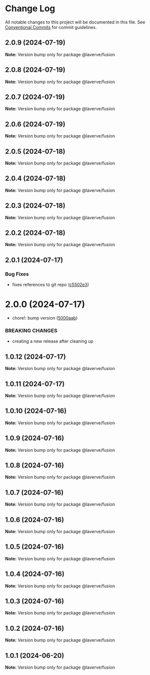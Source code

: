 # Change Log

All notable changes to this project will be documented in this file.
See [Conventional Commits](https://conventionalcommits.org) for commit guidelines.

## 2.0.9 (2024-07-19)

**Note:** Version bump only for package @laverve/fusion

## 2.0.8 (2024-07-19)

**Note:** Version bump only for package @laverve/fusion

## 2.0.7 (2024-07-19)

**Note:** Version bump only for package @laverve/fusion

## 2.0.6 (2024-07-19)

**Note:** Version bump only for package @laverve/fusion

## 2.0.5 (2024-07-18)

**Note:** Version bump only for package @laverve/fusion

## 2.0.4 (2024-07-18)

**Note:** Version bump only for package @laverve/fusion

## 2.0.3 (2024-07-18)

**Note:** Version bump only for package @laverve/fusion

## 2.0.2 (2024-07-18)

**Note:** Version bump only for package @laverve/fusion

## 2.0.1 (2024-07-17)

### Bug Fixes

-   fixes references to git repo ([c5502e3](https://github.com/laverve/fusion/commit/c5502e39d80f40db83e3d9a49b1bfb1ba1984fc1))

# 2.0.0 (2024-07-17)

-   chore!: bump version ([5000aab](https://github.com/laverve/games/commit/5000aaba0487d91b51c023333dd07637167cc221))

### BREAKING CHANGES

-   creating a new release after cleaning up

## 1.0.12 (2024-07-17)

**Note:** Version bump only for package @laverve/fusion

## 1.0.11 (2024-07-17)

**Note:** Version bump only for package @laverve/fusion

## 1.0.10 (2024-07-16)

**Note:** Version bump only for package @laverve/fusion

## 1.0.9 (2024-07-16)

**Note:** Version bump only for package @laverve/fusion

## 1.0.8 (2024-07-16)

**Note:** Version bump only for package @laverve/fusion

## 1.0.7 (2024-07-16)

**Note:** Version bump only for package @laverve/fusion

## 1.0.6 (2024-07-16)

**Note:** Version bump only for package @laverve/fusion

## 1.0.5 (2024-07-16)

**Note:** Version bump only for package @laverve/fusion

## 1.0.4 (2024-07-16)

**Note:** Version bump only for package @laverve/fusion

## 1.0.3 (2024-07-16)

**Note:** Version bump only for package @laverve/fusion

## 1.0.2 (2024-07-16)

**Note:** Version bump only for package @laverve/fusion

## 1.0.1 (2024-06-20)

**Note:** Version bump only for package @laverve/fusion

